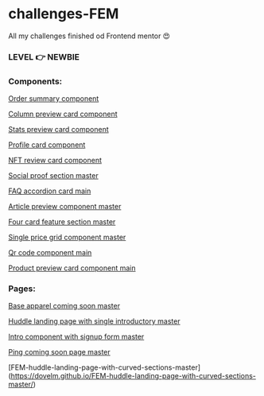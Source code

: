 # challenges-FEM 
All my challenges finished od Frontend mentor  😍


### LEVEL 👉  NEWBIE

### Components:


[Order summary component](https://dovelm.github.io/FEM-order-summary-component/)

[Column preview card component](https://dovelm.github.io/FEM-column-preview-card-component-main/)

[Stats preview card component](https://dovelm.github.io/FEM-stats-preview-card-component-main/)

[Profile card component](https://dovelym.github.io/FEM-profile-card-component-main/)

[NFT review card component](https://dovelm.github.io/FEM-nft-preview-card-component-main/)

[Social proof section master](https://dovelm.github.io/FEM-social-proof-section-master/)

[FAQ accordion card main](https://dovelm.github.io/FEM-faq-accordion-card-main/)

[Article preview component master](https://dovelm.github.io/FEM-article-preview-component-master/)

[Four card feature section master](https://dovelm.github.io/FEM-four-card-feature-section-master/)

[Single price grid component master](https://dovelm.github.io/FEM-single-price-grid-component-master/)

[Qr code component main](https://dovelm.github.io/FEM-qr-code-component-main/)

[Product preview card component main](https://dovelm.github.io/FEM-product-preview-card-component-main/)


### Pages:

[Base apparel coming soon master](https://dovelm.github.io/FEM-base-apparel-coming-soon-master/)

[Huddle landing page with single introductory master](https://dovelm.github.io/FEM-huddle-landing-page-with-single-introductory-section-master/)

[Intro component with signup form master](https://dovelm.github.io/FEM-intro-component-with-signup-form-master/)

[Ping coming soon page master](https://dovelm.github.io/FEM-ping-coming-soon-page-master/)

[FEM-huddle-landing-page-with-curved-sections-master] (https://dovelm.github.io/FEM-huddle-landing-page-with-curved-sections-master/)















